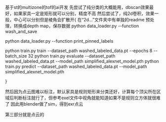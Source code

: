   基于st的multizone的tof的ai开发
  先尝试了纯分类的大概能用，dbscan效果最好，如果家具一定是矩形就可以分别，精度不高
  然后尝试了，纯2d卷积，效果一般，中心可以分别但是棱角会扩散开{
  在“2d...”文件夹中有单独的readme
  预处理，转换成depth map，保存数据
python data_loader.py --function wash_and_save

python data_loader.py --function print_pinned_labels

python train.py train --dataset_path washed_labeled_data.pt --epochs 8 --batch_size 32
python train.py evaluate --dataset_path washed_labeled_data.pt --model_path simplified_alexnet_model.pth
python train.py predict --dataset_path washed_labeled_data.pt --model_path simplified_alexnet_model.pth

  }

  然后因为点云图难以标注，默认家具是规则矩形来分类还好，计算每个顶尖所在区域后判断标注就行了，但参考exel文件中视角就能知道如果不是规则立方体就很难了
因此用blender做了sim，得到exr点云

第三部分就是点云的
  
